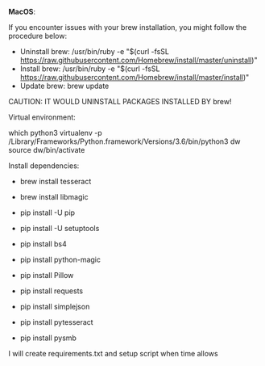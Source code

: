**MacOS**:

If you encounter issues with your brew installation, you might follow the procedure below:

* Uninstall brew: /usr/bin/ruby -e "$(curl -fsSL https://raw.githubusercontent.com/Homebrew/install/master/uninstall)"
* Install brew: /usr/bin/ruby -e "$(curl -fsSL https://raw.githubusercontent.com/Homebrew/install/master/install)"
* Update brew: brew update

CAUTION: IT WOULD UNINSTALL PACKAGES INSTALLED BY brew!

Virtual environment:

which python3
virtualenv -p /Library/Frameworks/Python.framework/Versions/3.6/bin/python3 dw
source dw/bin/activate

Install dependencies:

* brew install tesseract
* brew install libmagic

* pip install -U pip
* pip install -U setuptools
* pip install bs4
* pip install python-magic
* pip install Pillow
* pip install requests
* pip install simplejson
* pip install pytesseract
* pip install pysmb

I will create requirements.txt and setup script when time allows